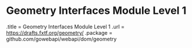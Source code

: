 # Geometry Interfaces Module Level 1

.title = Geometry Interfaces Module Level 1
.url = <https://drafts.fxtf.org/geometry/>
.package = github.com/gowebapi/webapi/dom/geometry
